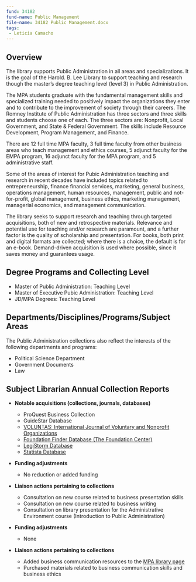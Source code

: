 ```yaml
---
fund: 34182
fund-name: Public Management
file-name: 34182 Public Management.docx
tags:
 - Leticia Camacho
---
```


## Overview

The library supports Public Administration in all areas and specializations. It is the goal of the Harold. B. Lee Library to support teaching and research though the master’s degree teaching level (level 3) in Public Administration.

The MPA students graduate with the fundamental management skills and specialized training needed to positively impact the organizations they enter and to contribute to the improvement of society through their careers. The Romney Institute of Public Administration has three sectors and three skills and students choose one of each. The three sectors are: Nonprofit, Local Government, and State &amp; Federal Government. The skills include Resource Development, Program Management, and Finance.

There are 12 full time MPA faculty, 3 full time faculty from other business areas who teach management and ethics courses, 5 adjunct faculty for the EMPA program, 16 adjunct faculty for the MPA program, and 5 administrative staff.

Some of the areas of interest for Pubic Administration teaching and research in recent decades have included topics related to entrepreneurship, finance financial services, marketing, general business, operations management, human resources, management, public and not-for-profit, global management, business ethics, marketing management, managerial economics, and management communication.

The library seeks to support research and teaching through targeted acquisitions, both of new and retrospective materials. Relevance and potential use for teaching and/or research are paramount, and a further factor is the quality of scholarship and presentation. For books, both print and digital formats are collected; where there is a choice, the default is for an e-book. Demand-driven acquisition is used where possible, since it saves money and guarantees usage.

## Degree Programs and Collecting Level

- Master of Public Administration: Teaching Level
- Master of Executive Pubic Administration: Teaching Level
- JD/MPA Degrees: Teaching Level

## Departments/<wbr>Disciplines/<wbr>Programs/<wbr>Subject Areas

The Public Administration collections also reflect the interests of the following departments and programs:

- Political Science Department
- Government Documents
- Law

## Subject Librarian Annual Collection Reports

- **Notable acquisitions (collections, journals, databases)**
    - ProQuest Business Collection
    - GuideStar Database
    -  [VOLUNTAS: International Journal of Voluntary and Nonprofit Organizations](https://lib.byu.edu/remoteauth/?url=http://link.springer.com/journal/volumesAndIssues/11266)
    -  [Foundation Finder Database (The Foundation Center)](http://dbs.lib.byu.edu/foundation-finder-(the-foundation-center))
    -  [LegiStorm Database](http://dbs.lib.byu.edu/legistorm)
    -  [Statista Database](http://dbs.lib.byu.edu/statista)

- **Funding adjustments**
    - No reduction or added funding

- **Liaison actions pertaining to collections**
    - Consultation on new course related to business presentation skills
    - Consultation on new course related to business writing
    - Consultation on library presentation for the Administrative Environment course (Introduction to Public Administration)

- **Funding adjustments**
    - None

- **Liaison actions pertaining to collections**
    - Added business communication resources to the [MPA library page](http://guides.lib.byu.edu/mpa)
    - Purchased materials related to business communication skills and business ethics
